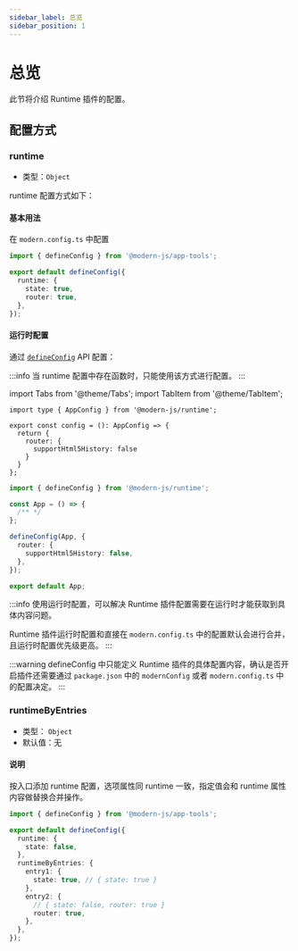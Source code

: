 ```yaml
---
sidebar_label: 总览
sidebar_position: 1
---
```


# 总览

此节将介绍 Runtime 插件的配置。

## 配置方式

### runtime

- 类型：`Object`

runtime 配置方式如下：

#### 基本用法

在 `modern.config.ts` 中配置

```ts title="modern.config.ts"
import { defineConfig } from '@modern-js/app-tools';

export default defineConfig({
  runtime: {
    state: true,
    router: true,
  },
});
```

#### 运行时配置

通过 [`defineConfig`](/docs/apis/app/runtime/app/define-config) API 配置：

:::info
当 runtime 配置中存在函数时，只能使用该方式进行配置。
:::

import Tabs from '@theme/Tabs';
import TabItem from '@theme/TabItem';

<Tabs>
  <TabItem value="layout" label="约定式路由" default>

```tsx title="src/routes/layout.tsx"
import type { AppConfig } from '@modern-js/runtime';

export const config = (): AppConfig => {
  return {
    router: {
      supportHtml5History: false
    }
  }
};
```

  </TabItem>

  <TabItem value="app" label="自控路由">

```ts title="src/App.tsx"
import { defineConfig } from '@modern-js/runtime';

const App = () => {
  /** */
};

defineConfig(App, {
  router: {
    supportHtml5History: false,
  },
});

export default App;
```

  </TabItem>
</Tabs>



:::info
使用运行时配置，可以解决 Runtime 插件配置需要在运行时才能获取到具体内容问题。

Runtime 插件运行时配置和直接在 `modern.config.ts` 中的配置默认会进行合并，且运行时配置优先级更高。
:::

:::warning
defineConfig 中只能定义 Runtime 插件的具体配置内容，确认是否开启插件还需要通过 `package.json` 中的 `modernConfig` 或者 `modern.config.ts` 中的配置决定。
:::

### runtimeByEntries

- 类型： `Object`
- 默认值：无

#### 说明

按入口添加 runtime 配置，选项属性同 runtime 一致，指定值会和 runtime 属性内容做替换合并操作。

```ts title="modern.config.ts"
import { defineConfig } from '@modern-js/app-tools';

export default defineConfig({
  runtime: {
    state: false,
  },
  runtimeByEntries: {
    entry1: {
      state: true, // { state: true }
    },
    entry2: {
      // { state: false, router: true }
      router: true,
    },
  },
});
```
